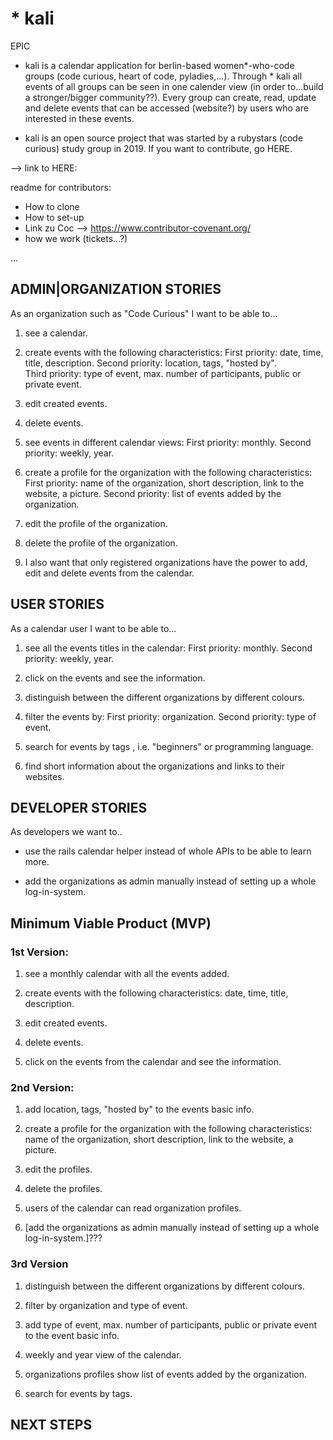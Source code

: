 # * kali

EPIC </br>
* kali is a calendar application for berlin-based women*-who-code groups (code curious, heart of code, pyladies,...).
Through * kali all events of all groups can be seen in one calender view (in order to...build a stronger/bigger community??). Every group can create, read, update and delete events that can be accessed (website?) by users who are interested in these events.

* kali is an open source project that was started by a rubystars (code curious) study group in 2019. If you want to contribute, go HERE. 


--> link to HERE:

readme for contributors:

- How to clone
- How to set-up
- Link zu Coc --> https://www.contributor-covenant.org/
- how we work (tickets...?)

...

## ADMIN|ORGANIZATION STORIES </br>
As an organization such as "Code Curious" I want to be able to...

1) see a calendar.

2) create events with the following characteristics: 
   First priority: date, time, title, description.
   Second priority: location, tags, "hosted by".   
   Third priority: type of event, max. number of participants, public or private event.

3) edit created events.

4) delete events.

5) see events in different calendar views: 
    First priority: monthly.
    Second priority: weekly, year. 
    
6) create a profile for the organization with the following characteristics: 
    First priority: name of the organization, short description, link to the website, a picture.
    Second priority: list of events added by the organization.

7) edit the profile of the organization. 

8) delete the profile of the organization.
  
9) I also want that only registered organizations have the power to add, edit and delete events from the calendar.


## USER STORIES </br>
As a calendar user I want to be able to...

1) see all the events titles in the calendar: 
    First priority: monthly.
    Second priority: weekly, year.
    
2) click on the events and see the information.

3) distinguish between the different organizations by different colours.

4) filter the events by: 
    First priority: organization.
    Second priority: type of event. 

5) search for events by tags , i.e. "beginners" or programming language.

6) find short information about the organizations and links to their websites.


## DEVELOPER STORIES </br>
As developers we want to..

- use the rails calendar helper instead of whole APIs to be able to learn more.

- add the organizations as admin manually instead of setting up a whole log-in-system.


## Minimum Viable Product (MVP) </br>

### 1st Version:

1) see a monthly calendar with all the events added. 

2) create events with the following characteristics: date, time, title, description.

3) edit created events.

4) delete events.
    
5) click on the events from the calendar and see the information.

### 2nd Version:

1) add location, tags, "hosted by" to the events basic info.

2) create a profile for the organization with the following characteristics: name of the organization, short description, link to the website, a picture.

3) edit the profiles.

4) delete the profiles.

5) users of the calendar can read organization profiles. 

6) [add the organizations as admin manually instead of setting up a whole log-in-system.]???

### 3rd Version

1) distinguish between the different organizations by different colours.

2) filter by organization and type of event.

3) add type of event, max. number of participants, public or private event to the event basic info.

4) weekly and year view of the calendar.

5) organizations profiles show list of events added by the organization.

6) search for events by tags.


## NEXT STEPS </br>



